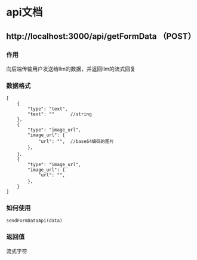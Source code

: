 # api文档
## http://localhost:3000/api/getFormData （POST）
### 作用
向后端传输用户发送给llm的数据，并返回llm的流式回复
### 数据格式
```
[
    {
        "type": "text",
        "text": ""      //string
    },
    {
        "type": "image_url",
        "image_url": {
            "url": "",  //base64编码的图片
        }，
    }，
    {
        "type": "image_url",
        "image_url": {
            "url": "",  
        }，
    }
]
```
### 如何使用
```
sendFormDataApi(data)
```
### 返回值
流式字符